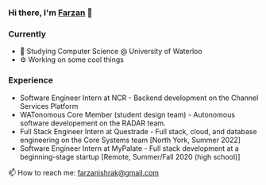 ### Hi there, I'm [Farzan](https://farzanb49.github.io) 👋

### Currently

- 🏫 Studying Computer Science @ University of Waterloo
- ⚙️ Working on some cool things 

### Experience

- Software Engineer Intern at NCR - Backend development on the Channel Services Platform
- WATonomous Core Member (student design team) - Autonomous software developement on the RADAR team.
- Full Stack Engineer Intern at Questrade - Full stack, cloud, and database engineering on the Core Systems team [North York, Summer 2022]
- Software Engineer Intern at MyPalate - Full stack development at a beginning-stage startup [Remote, Summer/Fall 2020 (high school)]


📫 How to reach me: farzanishrak@gmail.com

